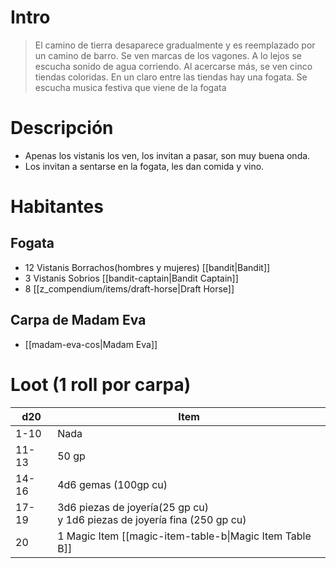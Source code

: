 # Intro
> El camino de tierra desaparece gradualmente y es reemplazado por un camino de barro.
> Se ven marcas de los vagones.
> A lo lejos se escucha sonido de agua corriendo.
> Al acercarse más, se ven cinco tiendas coloridas. En un claro entre las tiendas hay una fogata.
> Se escucha musica festiva que viene de la fogata


# Descripción
- Apenas los vistanis los ven, los invitan a pasar, son muy buena onda.
- Los invitan a sentarse en la fogata, les dan comida y vino.


# Habitantes
## Fogata
- 12 Vistanis Borrachos(hombres y mujeres) [[bandit|Bandit]]
- 3 Vistanis Sobrios [[bandit-captain|Bandit Captain]]
- 8 [[z_compendium/items/draft-horse|Draft Horse]]
## Carpa de Madam Eva
- [[madam-eva-cos|Madam Eva]]

# Loot (1 roll por carpa)

| d20   | Item                                                                        |
| ----- | --------------------------------------------------------------------------- |
| 1-10  | Nada                                                                        |
| 11-13 | 50 gp                                                                       |
| 14-16 | 4d6 gemas (100gp cu)                                                        |
| 17-19 | 3d6 piezas de joyería(25 gp cu)<br>y 1d6 piezas de joyería fina (250 gp cu) |
| 20    | 1 Magic Item [[magic-item-table-b\|Magic Item Table B]]                     |



